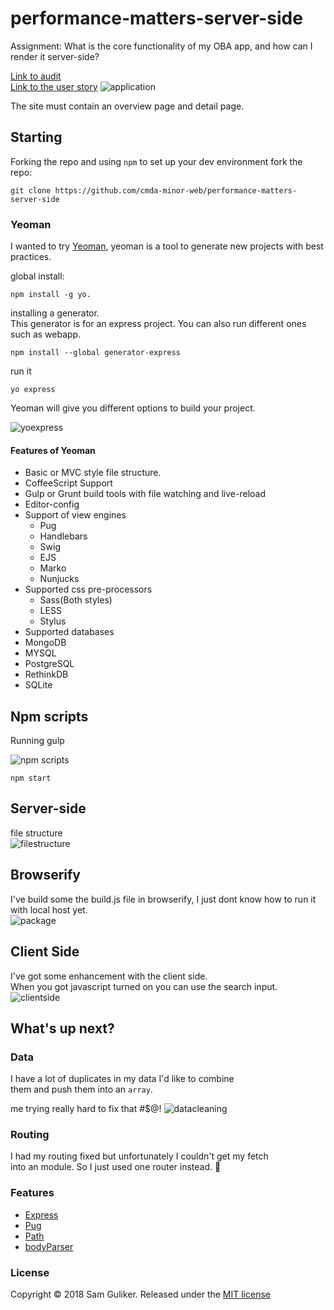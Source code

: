 # performance-matters-server-side
Assignment: What is the core functionality of my OBA app, and how can I render it server-side?  

[Link to audit](https://github.com/Sam-Guliker/performance-matters-server-side/blob/update/audit.md)  
[Link to the user story](https://github.com/Sam-Guliker/performance-matters-server-side/blob/update/userstory.md)
![application](images/app.png)

The site must contain an overview page and detail page.

## Starting
Forking the repo and using `npm` to set up your dev environment
fork the repo:

```
git clone https://github.com/cmda-minor-web/performance-matters-server-side
```

### Yeoman
I wanted to try [Yeoman](http://yeoman.io/), yeoman is a tool to generate new projects with best practices.

global install:
```
npm install -g yo.
```

installing a generator.  
This generator is for an express project. You can also run different  ones such as webapp.
```
npm install --global generator-express
```
run it
```
yo express
```

Yeoman will give you different options to build your project.

![yoexpress](images/yoexpress.png)

#### Features of Yeoman
* Basic or MVC style file structure.
* CoffeeScript Support
* Gulp or Grunt build tools with file watching and live-reload
* Editor-config
* Support of view engines
  - Pug
  - Handlebars
  - Swig
  - EJS
  - Marko
  - Nunjucks
* Supported css pre-processors
  - Sass(Both styles)
  - LESS
  - Stylus
* Supported databases
* MongoDB
* MYSQL
* PostgreSQL
* RethinkDB
* SQLite

## Npm scripts
Running gulp

![npm scripts](images/npmstart.png)

```
npm start
```

## Server-side
file structure  
![filestructure](images/filestructure.png)

## Browserify
I've build some the build.js file in browserify, I just dont know
how to run it with local host yet.  
![package](images/packagejson.png)

## Client Side
I've got some enhancement with the client side.  
When you got javascript turned on you can use the search input.  
![clientside](images/clientside.png)

## What's up next?
### Data
I have a lot of duplicates in my data I'd like to combine  
them and push them into an `array`.

me trying really hard to fix that #$@!
![datacleaning](images/datacleaning.png)

### Routing
I had my routing fixed but unfortunately I couldn't get my fetch  
into an module. So I just used one router instead. :eyes:

### Features
* [Express](https://expressjs.com/)
* [Pug](https://pugjs.org/api/getting-started.html)
* [Path](https://nodejs.org/api/path.html)
* [bodyParser](https://github.com/expressjs/body-parser)

### License
Copyright © 2018 Sam Guliker. Released under the [MIT license](https://opensource.org/licenses/MIT)
